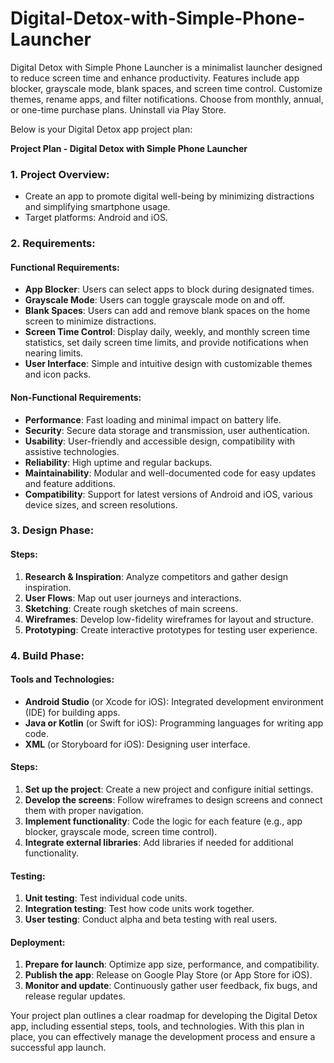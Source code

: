 # Digital-Detox-with-Simple-Phone-Launcher
Digital Detox with Simple Phone Launcher is a minimalist launcher designed to reduce screen time and enhance productivity. Features include app blocker, grayscale mode, blank spaces, and screen time control. Customize themes, rename apps, and filter notifications. Choose from monthly, annual, or one-time purchase plans. Uninstall via Play Store.

Below is your Digital Detox app project plan:

**Project Plan - Digital Detox with Simple Phone Launcher**

### 1. Project Overview:

* Create an app to promote digital well-being by minimizing distractions and simplifying smartphone usage.
* Target platforms: Android and iOS.

### 2. Requirements:

#### Functional Requirements:

* **App Blocker**: Users can select apps to block during designated times.
* **Grayscale Mode**: Users can toggle grayscale mode on and off.
* **Blank Spaces**: Users can add and remove blank spaces on the home screen to minimize distractions.
* **Screen Time Control**: Display daily, weekly, and monthly screen time statistics, set daily screen time limits, and provide notifications when nearing limits.
* **User Interface**: Simple and intuitive design with customizable themes and icon packs.

#### Non-Functional Requirements:

* **Performance**: Fast loading and minimal impact on battery life.
* **Security**: Secure data storage and transmission, user authentication.
* **Usability**: User-friendly and accessible design, compatibility with assistive technologies.
* **Reliability**: High uptime and regular backups.
* **Maintainability**: Modular and well-documented code for easy updates and feature additions.
* **Compatibility**: Support for latest versions of Android and iOS, various device sizes, and screen resolutions.

### 3. Design Phase:

#### Steps:

1. **Research & Inspiration**: Analyze competitors and gather design inspiration.
2. **User Flows**: Map out user journeys and interactions.
3. **Sketching**: Create rough sketches of main screens.
4. **Wireframes**: Develop low-fidelity wireframes for layout and structure.
5. **Prototyping**: Create interactive prototypes for testing user experience.

### 4. Build Phase:

#### Tools and Technologies:

* **Android Studio** (or Xcode for iOS): Integrated development environment (IDE) for building apps.
* **Java or Kotlin** (or Swift for iOS): Programming languages for writing app code.
* **XML** (or Storyboard for iOS): Designing user interface.

#### Steps:

1. **Set up the project**: Create a new project and configure initial settings.
2. **Develop the screens**: Follow wireframes to design screens and connect them with proper navigation.
3. **Implement functionality**: Code the logic for each feature (e.g., app blocker, grayscale mode, screen time control).
4. **Integrate external libraries**: Add libraries if needed for additional functionality.

#### Testing:

1. **Unit testing**: Test individual code units.
2. **Integration testing**: Test how code units work together.
3. **User testing**: Conduct alpha and beta testing with real users.

#### Deployment:

1. **Prepare for launch**: Optimize app size, performance, and compatibility.
2. **Publish the app**: Release on Google Play Store (or App Store for iOS).
3. **Monitor and update**: Continuously gather user feedback, fix bugs, and release regular updates.

Your project plan outlines a clear roadmap for developing the Digital Detox app, including essential steps, tools, and technologies. With this plan in place, you can effectively manage the development process and ensure a successful app launch.
